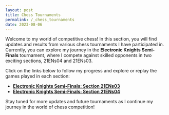 ```yaml
---
layout: post
title: Chess Tournaments
permalink: /_chess_tournaments
date: 2023-08-06
---
```


Welcome to my world of competitive chess! In this section, you will find updates and results from various chess tournaments I have participated in. Currently, you can explore my journey in the **Electronic Knights Semi-Finals** tournament, where I compete against skilled opponents in two exciting sections, 21ENs04 and 21ENs03.

Click on the links below to follow my progress and explore or replay the games played in each section:

- [**Electronic Knights Semi-Finals: Section 21ENs03**](./_chess_tournaments/2023-08-06-game_21ENs03.md)
- [**Electronic Knights Semi-Finals: Section 21ENs04**](./_chess_tournaments/2023-08-06-game_21ENs04.md)

Stay tuned for more updates and future tournaments as I continue my journey in the world of chess competition!

